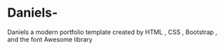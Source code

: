 # Daniels-
Daniels  a modern portfolio template created by HTML , CSS , Bootstrap , and the font Awesome library
